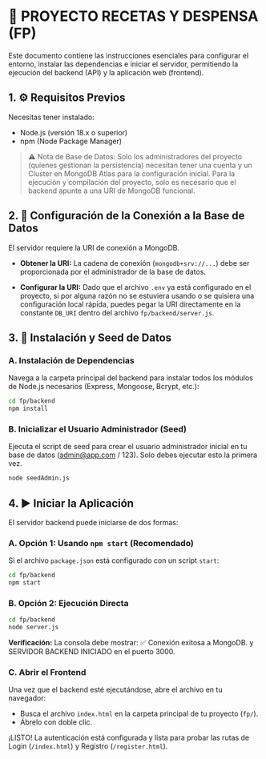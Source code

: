# 📖 PROYECTO RECETAS Y DESPENSA (FP)

Este documento contiene las instrucciones esenciales para configurar el entorno, instalar las dependencias e iniciar el servidor, permitiendo la ejecución del backend (API) y la aplicación web (frontend).

## 1. ⚙️ Requisitos Previos

Necesitas tener instalado:

- Node.js (versión 18.x o superior)
- npm (Node Package Manager)

> ⚠️ Nota de Base de Datos: Solo los administradores del proyecto (quienes gestionan la persistencia) necesitan tener una cuenta y un Cluster en MongoDB Atlas para la configuración inicial. Para la ejecución y compilación del proyecto, solo es necesario que el backend apunte a una URI de MongoDB funcional.

## 2. 🔌 Configuración de la Conexión a la Base de Datos

El servidor requiere la URI de conexión a MongoDB.

- **Obtener la URI:** La cadena de conexión (`mongodb+srv://...`) debe ser proporcionada por el administrador de la base de datos.

- **Configurar la URI:** Dado que el archivo `.env` ya está configurado en el proyecto, si por alguna razón no se estuviera usando o se quisiera una configuración local rápida, puedes pegar la URI directamente en la constante `DB_URI` dentro del archivo `fp/backend/server.js`.

## 3. 🚀 Instalación y Seed de Datos

### A. Instalación de Dependencias

Navega a la carpeta principal del backend para instalar todos los módulos de Node.js necesarios (Express, Mongoose, Bcrypt, etc.):

```bash
cd fp/backend
npm install
```

### B. Inicializar el Usuario Administrador (Seed)

Ejecuta el script de seed para crear el usuario administrador inicial en tu base de datos (admin@app.com / 123). Solo debes ejecutar esto la primera vez.

```bash
node seedAdmin.js
```

## 4. ▶️ Iniciar la Aplicación

El servidor backend puede iniciarse de dos formas:

### A. Opción 1: Usando `npm start` (Recomendado)

Si el archivo `package.json` está configurado con un script `start`:

```bash
cd fp/backend
npm start
```

### B. Opción 2: Ejecución Directa

```bash
cd fp/backend
node server.js
```

**Verificación:** La consola debe mostrar: ✅ Conexión exitosa a MongoDB. y SERVIDOR BACKEND INICIADO en el puerto 3000.

### C. Abrir el Frontend

Una vez que el backend esté ejecutándose, abre el archivo en tu navegador:

- Busca el archivo `index.html` en la carpeta principal de tu proyecto (`fp/`).
- Ábrelo con doble clic.

¡LISTO! La autenticación está configurada y lista para probar las rutas de Login (`/index.html`) y Registro (`/register.html`).